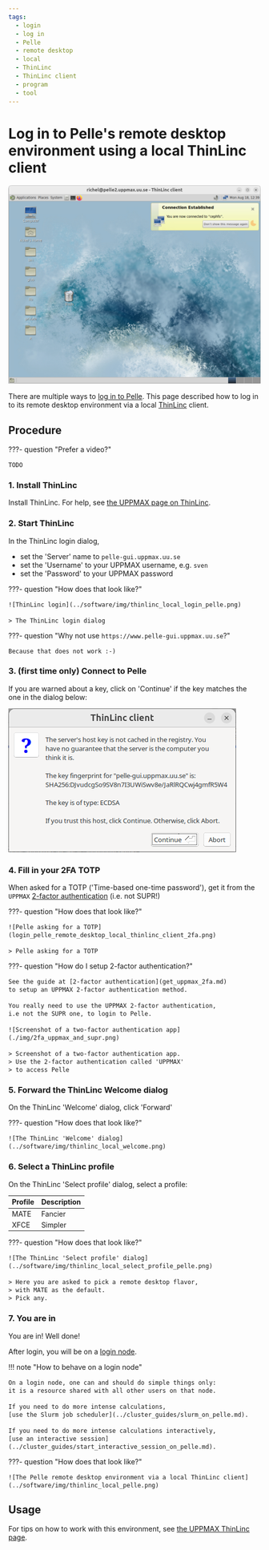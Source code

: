 ```yaml
---
tags:
  - login
  - log in
  - Pelle
  - remote desktop
  - local
  - ThinLinc
  - ThinLinc client
  - program
  - tool
---
```


# Log in to Pelle's remote desktop environment using a local ThinLinc client

![The Pelle remote desktop environment via a local ThinLinc client](../software/img/thinlinc_local_pelle.png)

There are multiple ways to [log in to Pelle](login_pelle.md).
This page described how to log in to its remote desktop environment
via a local [ThinLinc](../software/thinlinc.md) client.

## Procedure

???- question "Prefer a video?"

    TODO

### 1. Install ThinLinc

Install ThinLinc. For help, see [the UPPMAX page on ThinLinc](../software/thinlinc.md).

### 2. Start ThinLinc

In the ThinLinc login dialog,

- set the 'Server' name to `pelle-gui.uppmax.uu.se`
- set the 'Username' to your UPPMAX username, e.g. `sven`
- set the 'Password' to your UPPMAX password

???- question "How does that look like?"

    ![ThinLinc login](../software/img/thinlinc_local_login_pelle.png)

    > The ThinLinc login dialog

???- question "Why not use `https://www.pelle-gui.uppmax.uu.se`?"

    Because that does not work :-)

### 3. (first time only) Connect to Pelle

If you are warned about a key, click on 'Continue'
if the key matches the one in the dialog below:

![Pelle ThinLinc fingerprint](./img/login_pelle_remote_desktop_local_thinlinc_client_fingerprint.png)

### 4. Fill in your 2FA TOTP

When asked for a TOTP ('Time-based one-time password'),
get it from the `UPPMAX` [2-factor authentication](get_uppmax_2fa.md) (i.e. not SUPR!)

???- question "How does that look like?"

    ![Pelle asking for a TOTP](login_pelle_remote_desktop_local_thinlinc_client_2fa.png)

    > Pelle asking for a TOTP

???- question "How do I setup 2-factor authentication?"

    See the guide at [2-factor authentication](get_uppmax_2fa.md)
    to setup an UPPMAX 2-factor authentication method.

    You really need to use the UPPMAX 2-factor authentication,
    i.e not the SUPR one, to login to Pelle.

    ![Screenshot of a two-factor authentication app](./img/2fa_uppmax_and_supr.png)

    > Screenshot of a two-factor authentication app.
    > Use the 2-factor authentication called 'UPPMAX'
    > to access Pelle


### 5. Forward the ThinLinc Welcome dialog

On the ThinLinc 'Welcome' dialog, click 'Forward'

???- question "How does that look like?"

    ![The ThinLinc 'Welcome' dialog](../software/img/thinlinc_local_welcome.png)

### 6. Select a ThinLinc profile

On the ThinLinc 'Select profile' dialog, select a profile:

Profile|Description
-------|--------------
MATE   |Fancier
XFCE   |Simpler

???- question "How does that look like?"

    ![The ThinLinc 'Select profile' dialog](../software/img/thinlinc_local_select_profile_pelle.png)

    > Here you are asked to pick a remote desktop flavor,
    > with MATE as the default.
    > Pick any.

### 7. You are in

You are in! Well done!

After login, you will be on a [login node](../cluster_guides/login_node.md).

!!! note "How to behave on a login node"

    On a login node, one can and should do simple things only:
    it is a resource shared with all other users on that node.

    If you need to do more intense calculations,
    [use the Slurm job scheduler](../cluster_guides/slurm_on_pelle.md).

    If you need to do more intense calculations interactively,
    [use an interactive session](../cluster_guides/start_interactive_session_on_pelle.md).

???- question "How does that look like?"

    ![The Pelle remote desktop environment via a local ThinLinc client](../software/img/thinlinc_local_pelle.png)

## Usage

For tips on how to work with this environment,
see [the UPPMAX ThinLinc page](../software/thinlinc.md).
